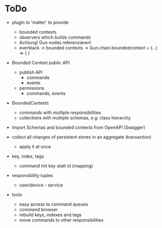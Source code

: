ToDo
====

- plugin to 'matter' to provide
    - bounded contexts
    - observers which builds commands
    - Achtung! Gun nodes referenzieren!
    - everblack -> bounded contexts  -> Gun.chain.boundedcontext = (...) => { }

- Bounded Context public API 
    - publish API
        - commands
        - events
    - permissions
        - commands, events

- BoundedContexts
    - commands with multiple responsibilities
    - collections with multiple schemas, e.g. class hierarchy

- Import Schemas and bounded contexts from OpenAPI (Swagger)

- collect all changes of persistent stores in an aggregate (transaction)
    - apply it at once

- key, index, tags
    - command mit key statt id (mapping)

- responsibility tuples
    - user/device - service

- tools
    - easy access to command queues
    - command browser
    - rebuild keys, indexes and tags
    - move commands to other responsibilities
